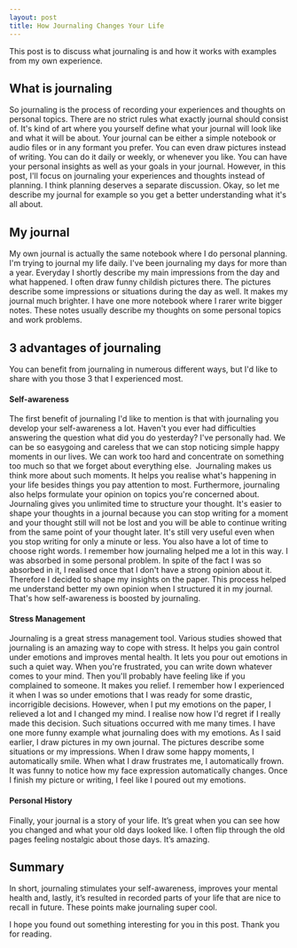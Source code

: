 ```yaml
---
layout: post
title: How Journaling Changes Your Life
---
```


This post is to discuss what journaling is and how it works with examples from my own experience.

## What is journaling

So journaling is the process of recording your experiences and thoughts on personal topics. There are no strict rules what exactly journal should consist of. It's kind of art where you yourself define what your journal will look like and what it will be about. Your journal can be either a simple notebook or audio files or in any formant you prefer. You can even draw pictures instead of writing. You can do it daily or weekly, or whenever you like. You can have your personal insights as well as your goals in your journal. However, in this post, I'll focus on journaling your experiences and thoughts instead of planning. I think planning deserves a separate discussion. Okay, so let me describe my journal for example so you get a better understanding what it's all about.

## My journal

My own journal is actually the same notebook where I do personal planning. I'm trying to journal my life daily. I've been journaling my days for more than a year. Everyday I shortly describe my main impressions from the day and what happened. I often draw funny childish pictures there. The pictures describe some impressions or situations during the day as well. It makes my journal much brighter.
I have one more notebook where I rarer write bigger notes. These notes usually describe my thoughts on some personal topics and work problems.

## 3 advantages of journaling

You can benefit from journaling in numerous different ways, but I'd like to share with you those 3 that I experienced most.

#### Self-awareness

The first benefit of journaling I'd like to mention is that with journaling you develop your self-awareness a lot. Haven't you ever had difficulties answering the question what did you do yesterday? I've personally had. We can be so easygoing and careless that we can stop noticing simple happy moments in our lives. We can work too hard and concentrate on something too much so that we forget about everything else.  Journaling makes us think more about such moments. It helps you realise what's happening in your life besides things you pay attention to most.
Furthermore, journaling also helps formulate your opinion on topics you're concerned about. Journaling gives you unlimited time to structure your thought. It's easier to shape your thoughts in a journal because you can stop writing for a moment and your thought still will not be lost and you will be able to continue writing from the same point of your thought later. It's still very useful even when you stop writing for only a minute or less. You also have a lot of time to choose right words. I remember how journaling helped me a lot in this way. I was absorbed in some personal problem. In spite of the fact I was so absorbed in it, I realised once that I don't have a strong opinion about it. Therefore I decided to shape my insights on the paper. This process helped me understand better my own opinion when I structured it in my journal. That's how self-awareness is boosted by journaling.

#### Stress Management

Journaling is a great stress management tool. Various studies showed that journaling is an amazing way to cope with stress. It helps you gain control under emotions and improves mental health. It lets you pour out emotions in such a quiet way. When you're frustrated, you can write down whatever comes to your mind. Then you'll probably have feeling like if you complained to someone. It makes you relief. I remember how I experienced it when I was so under emotions that I was ready for some drastic, incorrigible decisions. However, when I put my emotions on the paper, I relieved a lot and I changed my mind. I realise now how I'd regret if I really made this decision. Such situations occurred with me many times. 
I have one more funny example what journaling does with my emotions. As I said earlier, I draw pictures in my own journal. The pictures describe some situations or my impressions. When I draw some happy moments, I automatically smile. When what I draw frustrates me, I automatically frown. It was funny to notice how my face expression automatically changes. Once I finish my picture or writing, I feel like I poured out my emotions.

#### Personal History

Finally, your journal is a story of your life. It’s great when you can see how you changed and what your old days looked like. I often flip through the old pages feeling nostalgic about those days. It’s amazing.

## Summary

In short, journaling stimulates your self-awareness, improves your mental health and, lastly, it’s resulted in recorded parts of your life that are nice to recall in future. These points make journaling super cool. 

I hope you found out something interesting for you in this post. Thank you for reading.
